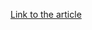 [Link to the article](https://threatvector.cylance.com/en_us/home/threat-spotlight-analyzing-azorult-infostealer-malware.html)

